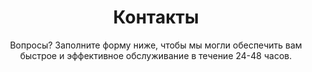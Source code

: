 ---
templateKey: 'contact-page'
title: Контакты
subtitle: Вопросы? Заполните форму ниже, чтобы мы могли обеспечить вам быстрое и эффективное обслуживание в течение 24-48 часов.
meta_title: Контакты | Port Auto
locale: en-CA
meta_description: >-
  Cum sociis natoque penatibus et magnis dis parturient montes, nascetur
  ridiculus mus. Aenean eu leo quam. Pellentesque ornare sem lacinia quam
  venenatis vestibulum. Sed posuere consectetur est at lobortis. Cras mattis
  consectetur purus sit amet fermentum.
contacts:
  - email: sales@portauto.com
    description: >-
      Чтобы связаться с нами напрямую, Понедельник-Пятница 8.00am-5.30pm EST 
      222-222-222
---